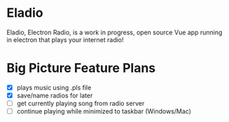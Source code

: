 # Eladio
Eladio, Electron Radio, is a work in progress, open source Vue app running in electron that plays your internet radio!


# Big Picture Feature Plans
- [x] plays music using .pls file
- [x] save/name radios for later
- [ ] get currently playing song from radio server
- [ ] continue playing while minimized to taskbar (Windows/Mac)
